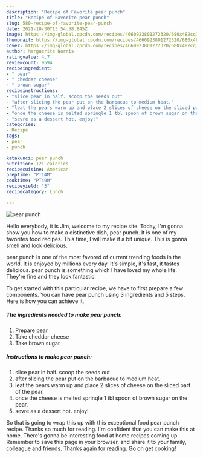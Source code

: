 ```yaml
---
description: "Recipe of Favorite pear punch"
title: "Recipe of Favorite pear punch"
slug: 580-recipe-of-favorite-pear-punch
date: 2021-10-30T13:54:58.845Z
image: https://img-global.cpcdn.com/recipes/4660923801272320/680x482cq70/pear-punch-recipe-main-photo.jpg
thumbnail: https://img-global.cpcdn.com/recipes/4660923801272320/680x482cq70/pear-punch-recipe-main-photo.jpg
cover: https://img-global.cpcdn.com/recipes/4660923801272320/680x482cq70/pear-punch-recipe-main-photo.jpg
author: Marguerite Norris
ratingvalue: 4.7
reviewcount: 9594
recipeingredient:
- " pear"
- " cheddar cheese"
- " brown sugar"
recipeinstructions:
- "slice pear in half. scoop the seeds out"
- "after slicing the pear put on the barbacue to medium heat."
- "leat the pears warm up and place 2 slices of cheese on the sliced part of the pear."
- "once the cheese is melted sprinqle 1 tbl spoon of brown sugar on the pear."
- "sevre as a dessert hot. enjoy!"
categories:
- Recipe
tags:
- pear
- punch

katakunci: pear punch 
nutrition: 121 calories
recipecuisine: American
preptime: "PT14M"
cooktime: "PT49M"
recipeyield: "3"
recipecategory: Lunch

---
```



![pear punch](https://img-global.cpcdn.com/recipes/4660923801272320/680x482cq70/pear-punch-recipe-main-photo.jpg)

Hello everybody, it is Jim, welcome to my recipe site. Today, I'm gonna show you how to make a distinctive dish, pear punch. It is one of my favorites food recipes. This time, I will make it a bit unique. This is gonna smell and look delicious.

pear punch is one of the most favored of current trending foods in the world. It is enjoyed by millions every day. It's simple, it's fast, it tastes delicious. pear punch is something which I have loved my whole life. They're fine and they look fantastic.




To get started with this particular recipe, we have to first prepare a few components. You can have pear punch using 3 ingredients and 5 steps. Here is how you can achieve it.

<!--inarticleads1-->

##### The ingredients needed to make pear punch:

1. Prepare  pear
1. Take  cheddar cheese
1. Take  brown sugar




<!--inarticleads2-->

##### Instructions to make pear punch:

1. slice pear in half. scoop the seeds out
1. after slicing the pear put on the barbacue to medium heat.
1. leat the pears warm up and place 2 slices of cheese on the sliced part of the pear.
1. once the cheese is melted sprinqle 1 tbl spoon of brown sugar on the pear.
1. sevre as a dessert hot. enjoy!




So that is going to wrap this up with this exceptional food pear punch recipe. Thanks so much for reading. I'm confident that you can make this at home. There's gonna be interesting food at home recipes coming up. Remember to save this page in your browser, and share it to your family, colleague and friends. Thanks again for reading. Go on get cooking!
